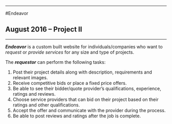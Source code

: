 ________________________________________

#Endeavor

August 2016 – Project II
---
________________________________________
***Endeavor*** is a custom built website for individuals/companies who want to *request* or *provide services* for any size and type of projects.

The ***requestor*** can perform the following tasks:
1.	Post their project details along with description, requirements and relevant images.  
2.	Receive competitive bids or place a fixed price offers.  
3.	Be able to see their bidder/quote provider’s qualifications, experience, ratings and reviews.  
4.	Choose service providers that can bid on their project based on their ratings and other qualifications.    
5.	Accept the offer and communicate with the provider during the process.   
6.	Be able to post reviews and ratings after the job is complete.  


